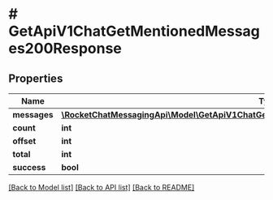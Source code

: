 # # GetApiV1ChatGetMentionedMessages200Response

## Properties

Name | Type | Description | Notes
------------ | ------------- | ------------- | -------------
**messages** | [**\RocketChatMessagingApi\Model\GetApiV1ChatGetMentionedMessages200ResponseMessagesInner[]**](GetApiV1ChatGetMentionedMessages200ResponseMessagesInner.md) |  | [optional]
**count** | **int** |  | [optional]
**offset** | **int** |  | [optional]
**total** | **int** |  | [optional]
**success** | **bool** |  | [optional]

[[Back to Model list]](../../README.md#models) [[Back to API list]](../../README.md#endpoints) [[Back to README]](../../README.md)
